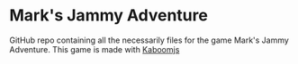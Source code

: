# Mark's Jammy Adventure
GitHub repo containing all the necessarily files for the game Mark's Jammy Adventure. This game is made with [Kaboomjs](https://kaboomjs.com/)
